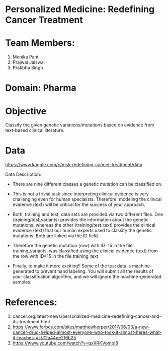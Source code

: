 # Personalized Medicine: Redefining Cancer Treatment

# Team Members:
1. Monika Pant
2. Prajwal Jaiswal
3. Pratibha Singh
  
# Domain: Pharma
  
# Objective
Classify the given genetic variations/mutations based on evidence from text-based clinical literature.

# Data
https://www.kaggle.com/c/msk-redefining-cancer-treatment/data


Data Description:

* There are nine different classes a genetic mutation can be classified on.

* This is not a trivial task since interpreting clinical evidence is very challenging even for human specialists. Therefore, modeling the clinical evidence (text)          will be critical for the success of your approach.

* Both, training and test, data sets are provided via two different files. One (training/test_variants) provides the information about the genetic mutations, whereas the other (training/test_text) provides the clinical evidence (text) that our human experts used to classify the genetic mutations. Both are linked via the ID field.

* Therefore the genetic mutation (row) with ID=15 in the file training_variants, was classified using the clinical evidence (text) from the row with ID=15 in the file training_text

* Finally, to make it more exciting!! Some of the test data is machine-generated to prevent hand labeling. You will submit all the results of your classification algorithm, and we will ignore the machine-generated samples. 

# References:
1. cancer.org/latest-news/personalized-medicine-redefining-cancer-and-its-treatment.html
2. https://www.forbes.com/sites/matthewherper/2017/06/03/a-new-cancer-drug-helped-almost-everyone-who-took-it-almost-heres-what-it-teaches-us/#2a44ee2f6b25
3. https://www.youtube.com/watch?v=qxXRKVompI8




